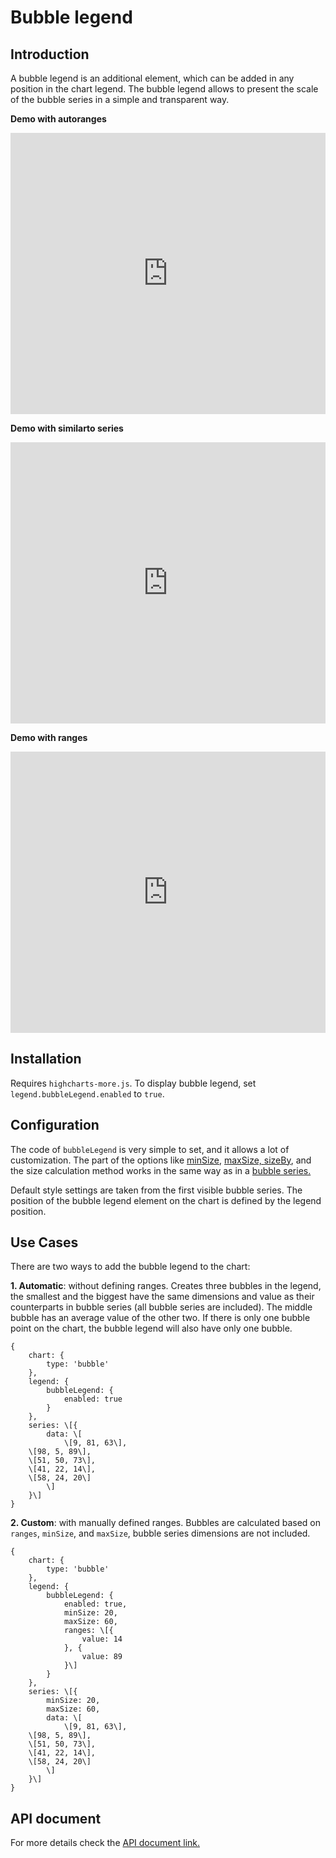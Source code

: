 Bubble legend
===

## Introduction

A bubble legend is an additional element, which can be added in any position in the chart legend. The bubble legend allows to present the scale of the bubble series in a simple and transparent way.

**Demo with autoranges**

<iframe width="320" height="240" style="width: 100%; height: 450px; border: none;" src=https://www.highcharts.com/samples/view.php?path=highcharts/bubble-legend/autoranges></iframe>

**Demo with similarto series**

<iframe width="320" height="240" style="width: 100%; height: 450px; border: none;" src=https://www.highcharts.com/samples/view.php?path=highcharts/bubble-legend/similartoseries></iframe>

**Demo with ranges**

<iframe width="320" height="240" style="width: 100%; height: 450px; border: none;" src=https://www.highcharts.com/samples/view.php?path=highcharts/bubble-legend/ranges></iframe>

Installation
------------

Requires `highcharts-more.js`. To display bubble legend, set `legend.bubbleLegend.enabled` to `true`.

Configuration
-------------

The code of `bubbleLegend` is very simple to set, and it allows a lot of customization. The part of the options like [minSize,](https://api.highcharts.com/highcharts/legend.bubbleLegend.minSize) [maxSize, ](https://api.highcharts.com/highcharts/legend.bubbleLegend.maxSize)[sizeBy](https://api.highcharts.com/highcharts/legend.bubbleLegend.sizeBy), and the size calculation method works in the same way as in a [bubble series.](https://api.highcharts.com/highcharts/plotOptions.bubble)

Default style settings are taken from the first visible bubble series. The position of the bubble legend element on the chart is defined by the legend position.

Use Cases
---------

There are two ways to add the bubble legend to the chart:

**1\. Automatic**: without defining ranges. Creates three bubbles in the legend, the smallest and the biggest have the same dimensions and value as their counterparts in bubble series (all bubble series are included). The middle bubble has an average value of the other two. If there is only one bubble point on the chart, the bubble legend will also have only one bubble.

    
    {
        chart: {
            type: 'bubble'
        },
        legend: {
            bubbleLegend: {
                enabled: true
            }
        },
        series: \[{
            data: \[
                \[9, 81, 63\],
    	\[98, 5, 89\],
    	\[51, 50, 73\],
    	\[41, 22, 14\],
    	\[58, 24, 20\]
            \]
        }\]
    }

**2\. Custom**: with manually defined ranges. Bubbles are calculated based on `ranges`, `minSize`, and `maxSize`, bubble series dimensions are not included.

    
    {
        chart: {
            type: 'bubble'
        },
        legend: {
            bubbleLegend: {
                enabled: true,
                minSize: 20,
                maxSize: 60,
                ranges: \[{
                    value: 14
                }, {
                    value: 89
                }\]
            }
        },
        series: \[{
            minSize: 20,
            maxSize: 60,
            data: \[
                \[9, 81, 63\],
    	\[98, 5, 89\],
    	\[51, 50, 73\],
    	\[41, 22, 14\],
    	\[58, 24, 20\]
            \]
        }\]
    }

API document
------------

For more details check the [API document link.](https://api.highcharts.com/highcharts/legend.bubbleLegend)